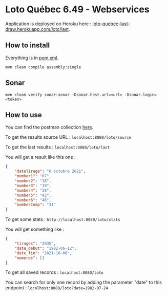 # Loto Québec 6.49 - Webservices

Application is deployed on Heroku here : [loto-quebec-last-draw.herokuapp.com/loto/last](https://loto-quebec-last-draw.herokuapp.com/loto/last).

## How to install

Everything is in [pom.xml](pom.xml).

`mvn clean compile assembly:single`

## Sonar

`mvn clean verify sonar:sonar -Dsonar.host.url=<url> -Dsonar.login=<token>`

## How to use

You can find the postman collection [here](/postman/).

To get the results source URL :
`localhost:8080/loto/source`

To get the last results :
`localhost:8080/loto/last`

You will get a result like this one :
```json
{
    "dateTirage": "6 octobre 2021",
    "number1": "07",
    "number2": "18",
    "number3": "19",
    "number4": "38",
    "number5": "42",
    "number6": "46",
    "numberComp": "31"
}
```

To get some stats :
`http://localhost:8080/loto/stats`

You will get something like :
```json
{
    "tirages": "3935",
    "date_debut": "1982-06-12",
    "date_fin": "2021-10-06",
    "numeros": []
}
```

To get all saved records :
`localhost:8080/loto`

You can search for only one record by adding the parameter "date" to this endpoint :
`localhost:8080/loto?date=1982-07-24`